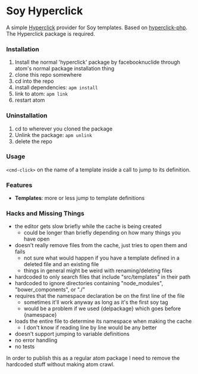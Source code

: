 # Soy Hyperclick

A simple [Hyperclick](https://github.com/facebooknuclideapm/hyperclick)
provider for Soy templates. Based on [hyperclick-php](https://github.com/claytonrcarter/hyperclick-php).
The Hyperclick package is required.

### Installation
1. Install the normal 'hyperclick' package by facebooknuclide through atom's normal package installation thing
2. clone this repo somewhere
3. cd into the repo
4. install dependencies: `apm install`
5. link to atom: `apm link`
6. restart atom

### Uninstallation
1. cd to wherever you cloned the package
2. Unlink the package: `apm unlink`
3. delete the repo

### Usage
`<cmd-click>` on the name of a template inside a call to jump to its definition.

### Features
* **Templates**: more or less jump to template definitions

### Hacks and Missing Things
* the editor gets slow briefly while the cache is being created
  * could be longer than briefly depending on how many things you have open
* doesn't really remove files from the cache, just tries to open them and fails
  * not sure what would happen if you have a template defined in a deleted file and an existing file
  * things in general might be weird with renaming/deleting files
* hardcoded to only search files that include "src/templates" in their path
* hardcoded to ignore directories containing "node_modules", "bower_components", or "./"
* requires that the namespace declaration be on the first line of the file
  * sometimes it'll work anyway as long as it's the first soy tag
  * would be a problem if we used {delpackage} which goes before {namespace}
* loads the entire file to determine its namespace when making the cache
  * I don't know if reading line by line would be any better
* doesn't support jumping to variable definitions
* no error handling
* no tests

In order to publish this as a regular atom package I need to remove the hardcoded stuff without making atom crawl.
